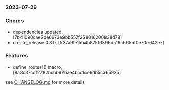 ### 2023-07-29

### Chores
+ dependencies updated, [7b41090cae2de6673e9bb557f258016200838d78]
+ create_release 0.3.0, [537a9fe15b4b875f6396d516c665bf0e70e642e7]

### Features
+ define_routes!() macro, [8a3c37cdf2782bcbb97bae4bcc1ce6db5ca65935]

see <a href='https://github.com/mrjackwills/mealpedant_api/blob/main/CHANGELOG.md'>CHANGELOG.md</a> for more details
